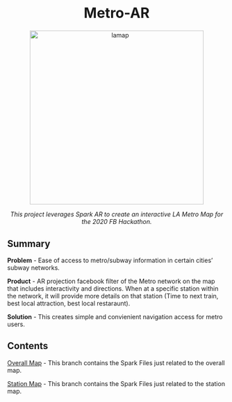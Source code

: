 <h1 align="center" style="font-weight:bold;font-size:32px;">Metro-AR</h1>

<div align="center">
  <img src="https://live.staticflickr.com/3926/15019439559_9d20d417a3_b.jpg" alt="lamap" height="400"/>
  <br>
  <p id="desc" style="font-style:italic;text-align:center;">This project leverages Spark AR to create an interactive LA Metro Map for the 2020 FB Hackathon.
  </p>
</div>

## Summary
 **Problem** - Ease of access to metro/subway information in certain cities’ subway networks.

 **Product** - AR projection facebook filter of the Metro network on the map that includes interactivity and directions. When at a specific station within the network, it will provide more details on that station (Time to next train, best local attraction, best local restaraunt).

 **Solution** - This creates simple and convienient navigation access for metro users.

## Contents
 [Overall Map](/Overall%20Map) - This branch contains the Spark Files just related to the overall map.
 
 [Station Map](/Station%20Map) - This branch contains the Spark Files just related to the station map.
